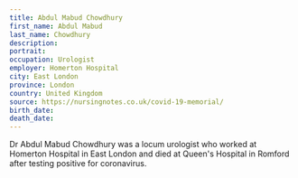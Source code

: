 ```yaml
---
title: Abdul Mabud Chowdhury
first_name: Abdul Mabud
last_name: Chowdhury
description: 
portrait: 
occupation: Urologist
employer: Homerton Hospital 
city: East London
province: London
country: United Kingdom
source: https://nursingnotes.co.uk/covid-19-memorial/
birth_date: 
death_date: 
---
```


Dr Abdul Mabud Chowdhury was a locum urologist who worked at Homerton Hospital in East London and died at Queen's Hospital in Romford after testing positive for coronavirus.
